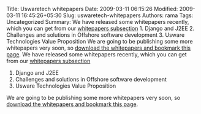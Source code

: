 Title: Uswaretech whitepapers
Date: 2009-03-11 06:15:26
Modified: 2009-03-11 16:45:26+05:30
Slug: uswaretech-whitepapers
Authors: rama
Tags: Uncategorized
Summary: We have released some whitepapers recently, which you can get from our [whitepapers subsection](http://uswaretech.com/whitepapers/) 1. Django and J2EE 2. Challenges and solutions in Offshore software development 3. Usware Technologies Value Proposition We are going to be publishing some more whitepapers very soon, so [download the whitepapers and bookmark this page](http://uswaretech.com/whitepapers/).
We have released some whitepapers recently, which you can get from our [whitepapers subsection](http://uswaretech.com/whitepapers/)

1. Django and J2EE
2. Challenges and solutions in Offshore software development
3. Usware Technologies Value Proposition

We are going to be publishing some more whitepapers very soon, so [download the whitepapers and bookmark this page](http://uswaretech.com/whitepapers/).

